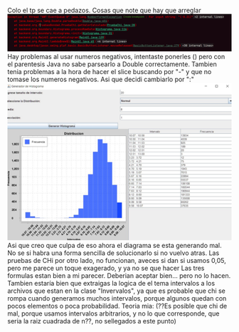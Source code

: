 Colo el tp se cae a pedazos.
Cosas que note que hay que arreglar
![img.png](img.png)
Hay problemas al usar numeros negativos, intentaste ponerles () pero
con el parentesis Java no sabe parsearlo a Double correctamente.
Tambien tenia problemas a la hora de  hacer el slice buscando por "-" y que no tomase los numeros negativos.
Asi que decidi cambiarlo por ":"
![img_1.png](img_1.png)
Asi que creo que culpa de eso ahora el diagrama se esta generando mal.
No se si habra una forma sencilla de solucionarlo si no vuelvo atras.
Las pruebas de CHi por otro lado, no funcionan, aveces si dan si usamos 0,05, pero me parece un toque exagerado, y ya no se que hacer
Las tres formulas estan bien a mi parecer.
Deberian aceptar bien... pero no lo hacen.
Tambien estaría bien que extraigas la logica de el tema intervalos a los archivos que estan en la clase "Invervalos", ya que es probable que chi se rompa cuando generamos muchos intervalos,
porque algunos quedan con pocos elementos o poca probabilidad.
Teoria mia: (??Es posible que chi de mal, porque usamos intervalos arbitrarios, y no lo que corresponde, que seria la raiz cuadrada de n??, no sellegados a este punto)